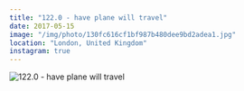 ```yaml
---
title: "122.0 - have plane will travel"
date: 2017-05-15
image: "/img/photo/130fc616cf1bf987b480dee9bd2adea1.jpg"
location: "London, United Kingdom"
instagram: true
---
```


![122.0 - have plane will travel](/img/photo/130fc616cf1bf987b480dee9bd2adea1.jpg)
